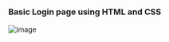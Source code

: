 # <h3>Basic Login page using HTML and CSS</h4>
![image](https://github.com/asksouley/Front_End/assets/2044810/80476b6c-2813-453f-8064-5d0905312ac8)
